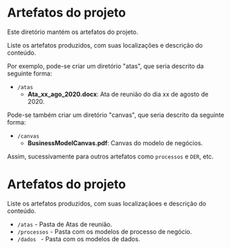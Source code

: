 # Artefatos do projeto

Este diretório mantém os artefatos do projeto. 


Liste os artefatos produzidos, com suas localizações e descrição do conteúdo.

Por exemplo, pode-se criar um diretório "atas", que seria descrito da seguinte forma:
* `/atas`
	* **Ata_xx_ago_2020.docx**: Ata de reunião do dia xx de agosto de 2020.

Pode-se também criar um diretório "canvas", que seria descrito da seguinte forma:
* `/canvas`
	* **BusinessModelCanvas.pdf**: Canvas do modelo de negócios.

Assim, sucessivamente para outros artefatos como `processos` e `DER`, etc.



# Artefatos do projeto

Liste os artefatos produzidos, com suas localizaçãoes e descrição do conteúdo.


* `/atas` - Pasta de Atas de reunião.
* `/processos` - Pasta com os modelos de processo de negócio.
* `/dados ` - Pasta com os modelos de dados.

